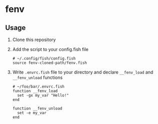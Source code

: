 # fenv

## Usage

1. Clone this repository
2. Add the script to your config.fish file

   ```fish
   # ~/.config/fish/config.fish
   source fenv-cloned-path/fenv.fish
   ```

3. Write `.envrc.fish` file to your directory and declare `__fenv_load` and `__fenv_unload` functions

   ```fish
   # ~/foo/bar/.envrc.fish
   function __fenv_load
     set -gx my_var "Hello!"
   end

   function __fenv_unload
     set -e my_var
   end
   ```
